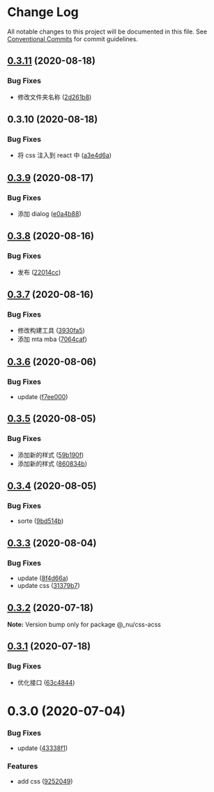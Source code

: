 # Change Log

All notable changes to this project will be documented in this file.
See [Conventional Commits](https://conventionalcommits.org) for commit guidelines.

## [0.3.11](https://github.com/nu-system/react/compare/@_nu/css-acss@0.3.10...@_nu/css-acss@0.3.11) (2020-08-18)

### Bug Fixes

- 修改文件夹名称 ([2d261b8](https://github.com/nu-system/react/commit/2d261b8de2b5a977482733d58902c17dd51ae880))

## 0.3.10 (2020-08-18)

### Bug Fixes

- 将 css 注入到 react 中 ([a3e4d6a](https://github.com/nu-system/react/commit/a3e4d6a22d345e02f2580b53212f6c063176d8b1))

## [0.3.9](https://github.com/nu-system/css/compare/@_nu/css-acss@0.3.8...@_nu/css-acss@0.3.9) (2020-08-17)

### Bug Fixes

- 添加 dialog ([e0a4b88](https://github.com/nu-system/css/commit/e0a4b8873d0f46f37746a5f457c0164e9520ca55))

## [0.3.8](https://github.com/nu-system/css/compare/@_nu/css-acss@0.3.7...@_nu/css-acss@0.3.8) (2020-08-16)

### Bug Fixes

- 发布 ([22014cc](https://github.com/nu-system/css/commit/22014cc0d056833c00f02db9409b19c508ca88f7))

## [0.3.7](https://github.com/nu-system/css/compare/@_nu/css-acss@0.3.6...@_nu/css-acss@0.3.7) (2020-08-16)

### Bug Fixes

- 修改构建工具 ([3930fa5](https://github.com/nu-system/css/commit/3930fa508af689207d8d591aab09054b4023948e))
- 添加 mta mba ([7064caf](https://github.com/nu-system/css/commit/7064cafc7c0b5fa972ad8b5657164f17c94593e2))

## [0.3.6](https://github.com/nu-system/css/compare/@_nu/css-acss@0.3.5...@_nu/css-acss@0.3.6) (2020-08-06)

### Bug Fixes

- update ([f7ee000](https://github.com/nu-system/css/commit/f7ee000c625d6adbc8042b72638cef0d687a8fff))

## [0.3.5](https://github.com/nu-system/css/compare/@_nu/css-acss@0.3.4...@_nu/css-acss@0.3.5) (2020-08-05)

### Bug Fixes

- 添加新的样式 ([59b190f](https://github.com/nu-system/css/commit/59b190f2b9be884f5077430316157570b105146f))
- 添加新的样式 ([860834b](https://github.com/nu-system/css/commit/860834bfc4b2696f021dd2335d9fd99200366f00))

## [0.3.4](https://github.com/nu-system/css/compare/@_nu/css-acss@0.3.3...@_nu/css-acss@0.3.4) (2020-08-05)

### Bug Fixes

- sorte ([9bd514b](https://github.com/nu-system/css/commit/9bd514bf36d909954ec7c9ac9b88698d7ceab8b6))

## [0.3.3](https://github.com/nu-system/css/compare/@_nu/css-acss@0.3.2...@_nu/css-acss@0.3.3) (2020-08-04)

### Bug Fixes

- update ([8f4d66a](https://github.com/nu-system/css/commit/8f4d66a09c6fed24e49f6e3c7b378d203349619d))
- update css ([31379b7](https://github.com/nu-system/css/commit/31379b7e5208aff4ca176ab4d34ff0eede4c4716))

## [0.3.2](https://github.com/nu-system/css/compare/@_nu/css-acss@0.3.1...@_nu/css-acss@0.3.2) (2020-07-18)

**Note:** Version bump only for package @\_nu/css-acss

## [0.3.1](https://github.com/nu-system/css/compare/@_nu/css-acss@0.3.0...@_nu/css-acss@0.3.1) (2020-07-18)

### Bug Fixes

- 优化接口 ([63c4844](https://github.com/nu-system/css/commit/63c484429f9ce4dd162d3200f547a289bc8b00c8))

# 0.3.0 (2020-07-04)

### Bug Fixes

- update ([43338f1](https://github.com/nu-system/css/commit/43338f17c5654c81aff1fcdf442acfa96785d0fd))

### Features

- add css ([9252049](https://github.com/nu-system/css/commit/9252049b6e7ba20ffb1dd3f47ab01de6e1a584ba))
